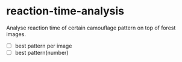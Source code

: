 # reaction-time-analysis
 Analyse reaction time of certain camouflage pattern on top of forest images.
- [ ] best pattern per image
- [ ] best pattern(number)
